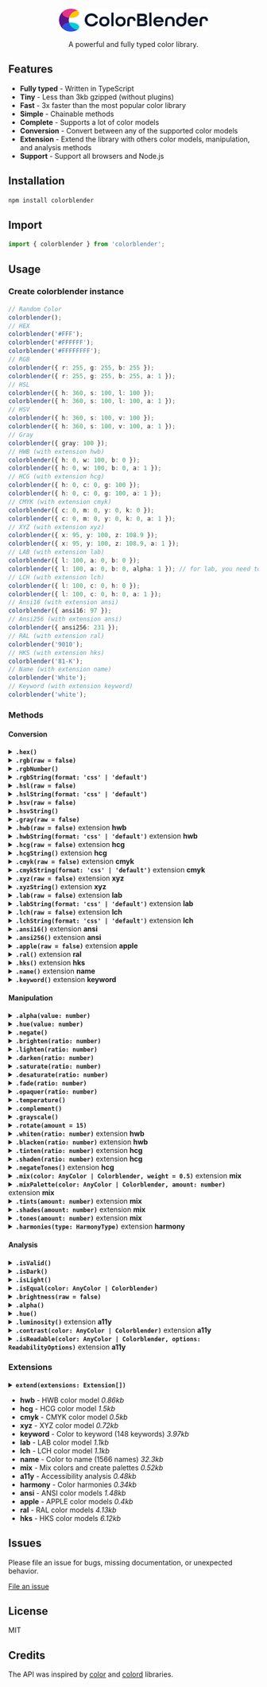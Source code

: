 <div align="center">
  <p></p>
  <img src="./logo.png" width="300" />
  <p></p>

  <p>A powerful and fully typed color library.</p>
</div>

## Features

- **Fully typed** - Written in TypeScript
- **Tiny** - Less than 3kb gzipped (without plugins)
- **Fast** - 3x faster than the most popular color library
- **Simple** - Chainable methods
- **Complete** - Supports a lot of color models
- **Conversion** - Convert between any of the supported color models
- **Extension** - Extend the library with others color models, manipulation, and analysis methods
- **Support** - Support all browsers and Node.js

## Installation

```bash
npm install colorblender
```

## Import

```typescript
import { colorblender } from 'colorblender';
```

## Usage

### Create colorblender instance

```typescript
// Random Color
colorblender();
// HEX
colorblender('#FFF');
colorblender('#FFFFFF');
colorblender('#FFFFFFFF');
// RGB
colorblender({ r: 255, g: 255, b: 255 });
colorblender({ r: 255, g: 255, b: 255, a: 1 });
// HSL
colorblender({ h: 360, s: 100, l: 100 });
colorblender({ h: 360, s: 100, l: 100, a: 1 });
// HSV
colorblender({ h: 360, s: 100, v: 100 });
colorblender({ h: 360, s: 100, v: 100, a: 1 });
// Gray
colorblender({ gray: 100 });
// HWB (with extension hwb)
colorblender({ h: 0, w: 100, b: 0 });
colorblender({ h: 0, w: 100, b: 0, a: 1 });
// HCG (with extension hcg)
colorblender({ h: 0, c: 0, g: 100 });
colorblender({ h: 0, c: 0, g: 100, a: 1 });
// CMYK (with extension cmyk)
colorblender({ c: 0, m: 0, y: 0, k: 0 });
colorblender({ c: 0, m: 0, y: 0, k: 0, a: 1 });
// XYZ (with extension xyz)
colorblender({ x: 95, y: 100, z: 108.9 });
colorblender({ x: 95, y: 100, z: 108.9, a: 1 });
// LAB (with extension lab)
colorblender({ l: 100, a: 0, b: 0 });
colorblender({ l: 100, a: 0, b: 0, alpha: 1 }); // for lab, you need to use alpha instead of a
// LCH (with extension lch)
colorblender({ l: 100, c: 0, h: 0 });
colorblender({ l: 100, c: 0, h: 0, a: 1 });
// Ansi16 (with extension ansi)
colorblender({ ansi16: 97 });
// Ansi256 (with extension ansi)
colorblender({ ansi256: 231 });
// RAL (with extension ral)
colorblender('9010');
// HKS (with extension hks)
colorblender('81-K');
// Name (with extension name)
colorblender('White');
// Keyword (with extension keyword)
colorblender('white');
```

### Methods

#### Conversion

<details>
<summary><b><code>.hex()</code></b></summary><br>

```typescript
colorblender({ r: 255, g: 255, b: 255 }).hex(); // #FFFFFF
colorblender({ r: 255, g: 255, b: 255, a: 0.5 }).hex(); // #FFFFFF80
```

</details>

<details><summary><b><code>.rgb(raw = false)</code></b></summary><br>

```typescript
colorblender('#FFF').rgb(); // { r: 255, g: 255, b: 255, a: 1 }
colorblender('#FFFFFF80').rgb(); // { r: 255, g: 255, b: 255, a: 0.5 }
```

</details>

<details>
<summary><b><code>.rgbNumber()</code></b></summary><br>

```typescript
colorblender('#FFF').rgbNumber(); // 16777215
```

</details>

<details>
<summary><b><code>.rgbString(format: 'css' | 'default')</code></b></summary><br>

```typescript
colorblender('#FFF').rgbString(); // 255, 255, 255
colorblender('#FFFFFF80').rgbString(); // 255, 255, 255, 0.5
colorblender('#FFF').rgbString('css'); // rgb(255, 255, 255)
colorblender('#FFFFFF80').rgbString('css'); // rgba(255, 255, 255, 0.5)
```

</details>

<details>
<summary><b><code>.hsl(raw = false)</code></b></summary><br>

```typescript
colorblender('#FFF').hsl(); // { h: 0, s: 0, l: 100, a: 1 }
colorblender('#FFFFFF80').hsl(); // { h: 0, s: 0, l: 100, a: 0.5 }
colorblender({ r: 167, g: 40, b: 13 }).hsv(true); // { h: 10.51948051948052, s: 85.55555555555554, l: 35.294117647058826, a: 1 }
```

</details>

<details>
<summary><b><code>.hslString(format: 'css' | 'default')</code></b></summary><br>

```typescript
colorblender('#FFF').hslString(); // 0°, 0%, 100%
colorblender('#FFFFFF80').hslString(); // 0°, 0%, 100%, 0.5
colorblender('#FFF').hslString('css'); // hsl(0, 0%, 100%)
colorblender('#FFFFFF80').hslString('css'); // hsla(0, 0%, 100%, 0.5)
```

</details>

<details>
<summary><b><code>.hsv(raw = false)</code></b></summary><br>

```typescript
colorblender('#FFF').hsv(); // { h: 0, s: 0, v: 100, a: 1 }
colorblender('#FFFFFF80').hsv(); // { h: 0, s: 0, v: 100, a: 0.5 }
colorblender({ r: 167, g: 40, b: 13 }).hsv(true); // { h: 10.519480519480492, s: 92.21556886227545, v: 65.49019607843137, a: 1 }
```

</details>

<details>
<summary><b><code>.hsvString()</code></b></summary><br>

```typescript
colorblender('#FFF').hslString(); // 0°, 0%, 100%
colorblender('#FFFFFF80').hslString(); // 0°, 0%, 100%, 0.5
```

</details>

<details>
<summary><b><code>.gray(raw = false)</code></b></summary><br>

```typescript
colorblender({ r: 167, g: 40, b: 13 }).gray(); // { gray: 29 }
```

</details>

<details>
<summary><b><code>.hwb(raw = false)</code></b> extension <b>hwb</b></summary><br>

```typescript
colorblender({ r: 167, g: 40, b: 13 }).hwb(); // { h: 11, w: 5, b: 35, a: 1 }
colorblender({ r: 167, g: 40, b: 13, a: 0.5 }).hwb(); // { h: 11, w: 5, b: 35, a: 0.5 }
colorblender({ r: 167, g: 40, b: 13 }).hwb(true); // { h: 10.51948051948052, w: 5.098039215686274, b: 34.509803921568626, , a: 1 }
```

</details>

<details>
<summary><b><code>.hwbString(format: 'css' | 'default')</code></b> extension <b>hwb</b></summary><br>

```typescript
colorblender('#FFF').hwbString(); // 0°, 100%, 0%
colorblender('#FFFFFF80').hwbString(); // 0°, 100%, 0%, 0.5
colorblender('#FFF').hwbString('css'); // hwb(0 100% 0%)
colorblender('#FFFFFF80').hwbString('css'); // hwb(0 100% 0% / 0.5)
```

</details>

<details>
<summary><b><code>.hcg(raw = false)</code></b> extension <b>hcg</b></summary><br>

```typescript
colorblender({ r: 167, g: 40, b: 13 }).hcg(); // { h: 11, c: 60, g: 13, a: 1 }
colorblender({ r: 167, g: 40, b: 13, a: 0.5 }).hcg(); // { h: 11, c: 60, g: 13, a: 0.5 }
colorblender({ r: 167, g: 40, b: 13 }).hcg(true); // { h: 10.519480519480519, c: 60.3921568627451, g: 12.871287128712869, , a: 1 }
```

</details>

<details>
<summary><b><code>.hcgString()</code></b> extension <b>hcg</b></summary><br>

```typescript
colorblender('#FFF').hcgString(); // 0°, 0%, 0%
colorblender('#FFFFFF80').hcgString(); // 0°, 0%, 0%, 0.5
```

</details>

<details>
<summary><b><code>.cmyk(raw = false)</code></b> extension <b>cmyk</b></summary><br>

```typescript
colorblender({ r: 167, g: 40, b: 13 }).cmyk(); // { c: 0, m: 76, y: 92, k: 35, a: 1 }
colorblender({ r: 167, g: 40, b: 13, a: 0.5 }).cmyk(); // { c: 0, m: 76, y: 92, k: 35, a: 0.5 }
colorblender({ r: 167, g: 40, b: 13 }).cmyk(true); // { c: 0, m: 76.04790419161677, y: 92.21556886227545, k: 34.509803921568626, , a: 1 }
```

</details>

<details>
<summary><b><code>.cmykString(format: 'css' | 'default')</code></b> extension <b>cmyk</b></summary><br>

```typescript
colorblender('#FFF').cmykString(); // 0%, 0%, 0%, 0%
colorblender('#FFFFFF80').cmykString(); // 0%, 0%, 0%, 0%, 0.5
colorblender('#FFF').cmykString('css'); // device-cmyk(0% 0% 0% 0%)
colorblender('#FFFFFF80').cmykString('css'); // device-cmyk(0% 0% 0% 0% / 0.5)
```

</details>

<details>
<summary><b><code>.xyz(raw = false)</code></b> extension <b>xyz</b></summary><br>

```typescript
colorblender({ r: 167, g: 40, b: 13 }).xyz(); // { x: 17, y: 10, z: 1, a: 1 }
colorblender({ r: 167, g: 40, b: 13, a: 0.5 }).xyz(); // { x: 17, y: 10, z: 1, a: 0.5 }
colorblender({ r: 167, g: 40, b: 13 }).xyz(true); // { x: 16.769891396698043, y: 9.764837423188144, z: 1.382502939864886, a: 1 }
```

</details>

<details>
<summary><b><code>.xyzString()</code></b> extension <b>xyz</b></summary><br>

```typescript
colorblender('#FFF').xyzString(); // 95, 100, 108.9
colorblender('#FFFFFF80').xyzString(); // 95, 100, 108.9, 0.5
```

</details>

<details>
<summary><b><code>.lab(raw = false)</code></b> extension <b>lab</b></summary><br>

```typescript
colorblender({ r: 167, g: 40, b: 13 }).lab(); // { l: 37, a: 50, b: 45, alpha: 1 }
colorblender({ r: 167, g: 40, b: 13, a: 0.5 }).lab(); // { l: 37, a: 50, b: 45, alpha: 0.5 }
colorblender({ r: 167, g: 40, b: 13 }).lab(true); // { l: 37.41702066350787, a: 50.19034131619138, b: 45.43968063599927, alpha: 1 }
```

</details>

<details>
<summary><b><code>.labString(format: 'css' | 'default')</code></b> extension <b>lab</b></summary><br>

```typescript
colorblender('#FFF').labString(); // 100%, 0, 0
colorblender('#FFFFFF80').labString(); // 100%, 0, 0, 0.5
colorblender('#FFF').labString('css'); // lab(100% 0 0)
colorblender('#FFFFFF80').labString('css'); // lab(100% 0 0 / 0.5)
```

</details>

<details>
<summary><b><code>.lch(raw = false)</code></b> extension <b>lch</b></summary><br>

```typescript
colorblender({ r: 167, g: 40, b: 13 }).lch(); // { l: 37, c: 68, h: 42, a: 1 }
colorblender({ r: 167, g: 40, b: 13, a: 0.5 }).lch(); // { l: 37, c: 68, h: 42, a: 0.5 }
colorblender({ r: 167, g: 40, b: 13 }).lch(true); // { l: 37.41702066350787, c: 67.70402453131862, h: 42.156026720919115, a: 1 }
```

</details>

<details>
<summary><b><code>.lchString(format: 'css' | 'default')</code></b> extension <b>lch</b></summary><br>

```typescript
colorblender('#FFF').lchString(); // 100%, 0, 0
colorblender('#FFFFFF80').lchString(); // 100%, 0, 0, 0.5
colorblender('#FFF').lchString('css'); // lch(100% 0 0)
colorblender('#FFFFFF80').lchString('css'); // lch(100% 0 0 / 0.5)
```

</details>

<details>
<summary><b><code>.ansi16()</code></b> extension <b>ansi</b></summary><br>

```typescript
colorblender({ r: 167, g: 40, b: 13 }).ansi16(); // { ansi16: 31 }
```

</details>

<details>
<summary><b><code>.ansi256()</code></b> extension <b>ansi</b></summary><br>

```typescript
colorblender({ r: 167, g: 40, b: 13 }).ansi256(); // { ansi256: 130 }
```

</details>

<details>
<summary><b><code>.apple(raw = false)</code></b> extension <b>apple</b></summary><br>

```typescript
colorblender({ r: 167, g: 40, b: 13 }).apple(); // { r: 42919, g: 10280, b: 3341, a: 1 }
```

</details>

<details>
<summary><b><code>.ral()</code></b> extension <b>ral</b></summary><br>

```typescript
colorblender({ r: 167, g: 40, b: 13 }).ral(); // "3013"
```

</details>

<details>
<summary><b><code>.hks()</code></b> extension <b>hks</b></summary><br>

```typescript
colorblender({ r: 167, g: 40, b: 13 }).hks(); // "82-K"
```

</details>

<details>
<summary><b><code>.name()</code></b> extension <b>name</b></summary><br>

```typescript
colorblender({ r: 167, g: 40, b: 13 }).name(); // Tabasco
```

</details>

<details>
<summary><b><code>.keyword()</code></b> extension <b>keyword</b></summary><br>

```typescript
colorblender({ r: 167, g: 40, b: 13 }).keyword(); // firebrick
```

</details>

#### Manipulation

<details>
<summary><b><code>.alpha(value: number)</code></b></summary><br>

```typescript
colorblender({ r: 167, g: 40, b: 13 }).alpha(0.5).rgb(); // { r: 167, g: 40, b: 13, a: 0.5 }
```

</details>

<details>
<summary><b><code>.hue(value: number)</code></b></summary><br>

```typescript
colorblender({ r: 167, g: 40, b: 13 }).hue(20).rgb(); // { r: 166, g: 64, b: 13, a: 1 }
```

</details>

<details>
<summary><b><code>.negate()</code></b></summary><br>

```typescript
colorblender({ r: 167, g: 40, b: 13 }).negate().rgb(); // { r: 88, b: 242, g: 215, a: 1 }
```

</details>

<details>
<summary><b><code>.brighten(ratio: number)</code></b></summary><br>

```typescript
colorblender({ r: 167, g: 40, b: 13 }).brighten(0.2).rgb(); // { r: 185, b: 61, g: 83, a: 1 }
```

</details>

<details>
<summary><b><code>.lighten(ratio: number)</code></b></summary><br>

```typescript
colorblender({ r: 167, g: 40, b: 13 }).lighten(0.2).rgb(); // { r: 200, b: 16, g: 48, a: 1 }
```

</details>

<details>
<summary><b><code>.darken(ratio: number)</code></b></summary><br>

```typescript
colorblender({ r: 167, g: 40, b: 13 }).darken(0.2).rgb(); // { r: 134, b: 10, g: 32, a: 1 }
```

</details>

<details>
<summary><b><code>.saturate(ratio: number)</code></b></summary><br>

```typescript
colorblender({ r: 167, g: 40, b: 13 }).saturate(0.2).rgb(); // { r: 180, b: 0, g: 32, a: 1 }
```

</details>

<details>
<summary><b><code>.desaturate(ratio: number)</code></b></summary><br>

```typescript
colorblender({ r: 167, g: 40, b: 13 }).desaturate(0.2).rgb(); // { r: 152, b: 50, g: 28, a: 1 }
```

</details>

<details>
<summary><b><code>.fade(ratio: number)</code></b></summary><br>

```typescript
colorblender({ r: 167, g: 40, b: 13, a: 1 }).fade(0.2).alpha(); // 0.8
```

</details>

<details>
<summary><b><code>.opaquer(ratio: number)</code></b></summary><br>

```typescript
colorblender({ r: 167, g: 40, b: 13, a: 0.5 }).opaquer(0.2).alpha(); // 0.6
```

</details>

<details>
<summary><b><code>.temperature()</code></b></summary><br>

```typescript
colorblender({ r: 167, g: 40, b: 13 }).temperature(-30).rgb(); // { r: 121, b: 59, g: 32, a: 1 }
```

</details>

<details>
<summary><b><code>.complement()</code></b></summary><br>

```typescript
colorblender({ r: 167, g: 40, b: 13 }).complement().hex(); // #0D8CA7
```

</details>

<details>
<summary><b><code>.grayscale()</code></b></summary><br>

```typescript
colorblender({ r: 167, g: 40, b: 13 }).grayscale().rgb(); // { r: 75, b: 75, g: 75, a: 1 }
```

</details>

<details>
<summary><b><code>.rotate(amount = 15)</code></b></summary><br>

```typescript
colorblender({ r: 167, g: 40, b: 13 }).rotate(20).hue(); // 31
```

</details>

<details>
<summary><b><code>.whiten(ratio: number)</code></b> extension <b>hwb</b></summary><br>

```typescript
colorblender({ r: 167, g: 40, b: 13 }).whiten(0.2).rgb(); // { r: 167, b: 16, g: 42 }
```

</details>

<details>
<summary><b><code>.blacken(ratio: number)</code></b> extension <b>hwb</b></summary><br>

```typescript
colorblender({ r: 167, g: 40, b: 13 }).blacken(0.2).rgb(); // { r: 149, b: 13, g: 37 }
```

</details>

<details>
<summary><b><code>.tinten(ratio: number)</code></b> extension <b>hcg</b></summary><br>

```typescript
colorblender({ r: 167, g: 40, b: 13 }).tinten(0.5).hex(); // #AD2F13
```

</details>

<details>
<summary><b><code>.shaden(ratio: number)</code></b> extension <b>hcg</b></summary><br>

```typescript
colorblender({ r: 167, g: 40, b: 13 }).shaden(0.5).hex(); // #A12206
```

</details>

<details>
<summary><b><code>.negateTones()</code></b> extension <b>hcg</b></summary><br>

```typescript
colorblender({ r: 167, g: 40, b: 13 }).negateTones().hex(); // #F27358
```

</details>

<details>
<summary><b><code>.mix(color: AnyColor | Colorblender, weight = 0.5)</code></b> extension <b>mix</b></summary><br>

```typescript
colorblender({ r: 167, g: 40, b: 13 })
  .mix({ r: 28, g: 252, b: 185 }, 0.2)
  .hex(); // #629263
```

</details>

<details>
<summary><b><code>.mixPalette(color: AnyColor | Colorblender, amount: number)</code></b> extension <b>mix</b></summary><br>

```typescript
colorblender({ r: 167, g: 40, b: 13 })
  .mixPalette({ r: 28, g: 252, b: 185 }, 5)
  .map((c) => c.hex());
// [
//   '#904B2A',
//   '#796F46',
//   '#629263',
//   '#4AB580',
//   '#33D99C',
// ]
```

</details>

<details>
<summary><b><code>.tints(amount: number)</code></b> extension <b>mix</b></summary><br>

```typescript
colorblender({ r: 167, g: 40, b: 13 })
  .tints(5)
  .map((c) => c.hex());
// [
//   '#B64C35',
//   '#C4705E',
//   '#D39486',
//   '#E2B7AE',
//   '#F0DBD7',
// ]
```

</details>

<details>
<summary><b><code>.shades(amount: number)</code></b> extension <b>mix</b></summary><br>

```typescript
colorblender({ r: 167, g: 40, b: 13 })
  .shades(5)
  .map((c) => c.hex());
// [
//   '#8B210B',
//   '#6F1B09',
//   '#541407',
//   '#380D04',
//   '#1C0702',
// ]
```

</details>

<details>
<summary><b><code>.tones(amount: number)</code></b> extension <b>mix</b></summary><br>

```typescript
colorblender({ r: 167, g: 40, b: 13 })
  .tones(5)
  .map((c) => c.hex());
// [
//   '#A13720',
//   '#9A4533',
//   '#945447',
//   '#8D635A',
//   '#87716D',
// ]
```

</details>

<details>
<summary><b><code>.harmonies(type: HarmonyType)</code></b> extension <b>harmony</b></summary><br>

```typescript
colorblender({ r: 167, g: 40, b: 13 })
  .harmonies('analogous')
  .map((c) => c.hex()); // ['#A70D3F', '#A7280D', '#A7750D']

colorblender({ r: 167, g: 40, b: 13 })
  .harmonies('complementary')
  .map((c) => c.hex()); // ['#A7280D', '#0D8CA7']

colorblender({ r: 167, g: 40, b: 13 })
  .harmonies('split-complementary')
  .map((c) => c.hex()); // ['#A7280D', '#0DA775', '#0D3FA7']

colorblender({ r: 167, g: 40, b: 13 })
  .harmonies('double-split-complementary')
  .map((c) => c.hex()); // ['#A70D3F', '#A7280D', '#A7750D', '#0DA775', '#0D3FA7']

colorblender({ r: 167, g: 40, b: 13 })
  .harmonies('tetradic')
  .map((c) => c.hex()); // ['#A7280D', '#3FA70D', '#0D8CA7', '#750DA7']

colorblender({ r: 167, g: 40, b: 13 })
  .harmonies('triadic')
  .map((c) => c.hex()); // ['#A7280D', '#0DA728', '#280DA7']

colorblender({ r: 167, g: 40, b: 13 })
  .harmonies('rectangle')
  .map((c) => c.hex()); // ['#A7280D', '#8CA70D', '#0D8CA7', '#280DA7']
```

</details>

#### Analysis

<details>
<summary><b><code>.isValid()</code></b></summary><br>

```typescript
colorblender({ r: 167, g: 40, b: 13 }).isValid(); // true
colorblender({ r: 167, g: 40, a: 13 }).isValid(); // false
```

</details>

<details>
<summary><b><code>.isDark()</code></b></summary><br>

```typescript
colorblender({ r: 0, g: 0, b: 0 }).isDark(); // true
colorblender({ r: 255, g: 255, b: 255 }).isDark(); // false
```

</details>

<details>
<summary><b><code>.isLight()</code></b></summary><br>

```typescript
colorblender({ r: 0, g: 0, b: 0 }).isLight(); // false
colorblender({ r: 255, g: 255, b: 255 }).isLight(); // true
```

</details>

<details>
<summary><b><code>.isEqual(color: AnyColor | Colorblender)</code></b></summary><br>

```typescript
colorblender({ r: 0, g: 0, b: 0 }).isEqual({ r: 255, g: 255, b: 255 }); // false
colorblender({ r: 255, g: 255, b: 255 }).isEqual('#FFF'); // true
colorblender({ r: 255, g: 255, b: 255 }).isEqual(colorblender('#FFF')); // true
```

</details>

<details>
<summary><b><code>.brightness(raw = false)</code></b></summary><br>

```typescript
colorblender({ r: 167, g: 40, b: 13 }).brightness(); // 0.29
colorblender({ r: 167, g: 40, b: 13 }).brightness(true); // 0.29370588235294115
```

</details>

<details>
<summary><b><code>.alpha()</code></b></summary><br>

```typescript
colorblender({ r: 167, g: 40, b: 13, a: 0.59 }).alpha(); // 0.59
```

</details>

<details>
<summary><b><code>.hue()</code></b></summary><br>

```typescript
colorblender({ r: 167, g: 40, b: 13 }).hue(); // 11
```

</details>

<details>
<summary><b><code>.luminosity()</code></b> extension <b>a11y</b></summary><br>

```typescript
colorblender({ r: 167, g: 40, b: 13 }).luminosity(); // 0.0976213184127798
```

</details>

<details>
<summary><b><code>.contrast(color: AnyColor | Colorblender)</code></b> extension <b>a11y</b></summary><br>

```typescript
colorblender({ r: 167, g: 40, b: 13 }).contrast({ r: 28, g: 252, b: 185 }); // 5.308885390786212
```

</details>

<details>
<summary><b><code>.isReadable(color: AnyColor | Colorblender, options: ReadabilityOptions)</code></b> extension <b>a11y</b></summary><br>

```typescript
interface ReadabilityOptions {
  level?: 'AA' | 'AAA';
  size?: 'normal' | 'large';
}
```

```typescript
colorblender({ r: 167, g: 40, b: 13 }).isReadable(
  { r: 28, g: 252, b: 185 },
  {
    level: 'AAA',
    size: 'large',
  },
); // true
```

</details>

### Extensions

<details>
<summary><b><code>extend(extensions: Extension[])</code></b></summary><br>

```typescript
import { hwbExtension } from 'colorblender/extensions/hwb';
import { mixExtension } from 'colorblender/extensions/mix';

extend([hwbExtension, mixExtension]);
```

</details>

- **hwb** - HWB color model _0.86kb_
- **hcg** - HCG color model _1.5kb_
- **cmyk** - CMYK color model _0.5kb_
- **xyz** - XYZ color model _0.72kb_
- **keyword** - Color to keyword (148 keywords) _3.97kb_
- **lab** - LAB color model _1.1kb_
- **lch** - LCH color model _1.1kb_
- **name** - Color to name (1566 names) _32.3kb_
- **mix** - Mix colors and create palettes _0.52kb_
- **a11y** - Accessibility analysis _0.48kb_
- **harmony** - Color harmonies _0.34kb_
- **ansi** - ANSI color models _1.48kb_
- **apple** - APPLE color models _0.4kb_
- **ral** - RAL color models _4.13kb_
- **hks** - HKS color models _6.12kb_

## Issues

Please file an issue for bugs, missing documentation, or unexpected behavior.

[File an issue](https://github.com/Skyleen77/colorblender/issues)

## License

MIT

## Credits

The API was inspired by [color](https://www.npmjs.com/package/color) and [colord](https://www.npmjs.com/package/colord) libraries.
